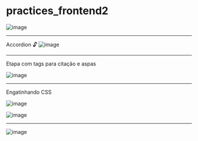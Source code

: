 # practices_frontend2 


![image](https://user-images.githubusercontent.com/84669986/214992487-48d94d86-b61c-423a-86d6-2a886ae9aa7f.png)

________________________________________________________________________________________________________________________________________________________________________
Accordion 🔓 
![image](https://user-images.githubusercontent.com/84669986/214993381-88cc89eb-4bb4-48dc-89a1-db200c449d1f.png)


________________________________________________________________________________________________________________________________________________________________________

Etapa com tags para citação e aspas


![image](https://user-images.githubusercontent.com/84669986/215211571-4d472a86-2c4f-485d-bb2e-ccce239ef1e0.png)

________________________________________________________________________________________________________________________________________________________________________
Engatinhando CSS 

![image](https://user-images.githubusercontent.com/84669986/215937767-7139c497-8ee6-4aa2-a70e-4fe939addc21.png)

![image](https://user-images.githubusercontent.com/84669986/215945472-b46e8c5a-1882-46d5-8edc-ef222f7e9342.png)

________________________________________________________________________________________________________________________________________________________________________

![image](https://user-images.githubusercontent.com/84669986/216200505-c5324ba0-4a24-4800-ae03-9dac048b9b96.png)





